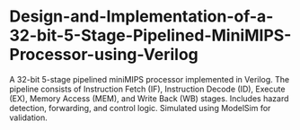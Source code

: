 # Design-and-Implementation-of-a-32-bit-5-Stage-Pipelined-MiniMIPS-Processor-using-Verilog
A 32-bit 5-stage pipelined miniMIPS processor implemented in Verilog. The pipeline consists of Instruction Fetch (IF), Instruction Decode (ID), Execute (EX), Memory Access (MEM), and Write Back (WB) stages. Includes hazard detection, forwarding, and control logic. Simulated using ModelSim for validation.
